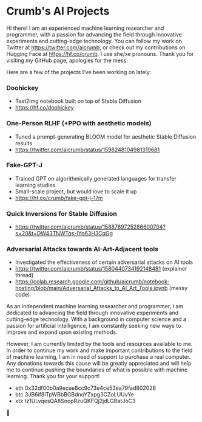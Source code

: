 # Crumb's AI Projects

Hi there! I am an experienced machine learning researcher and programmer, with a passion for advancing the field through innovative experiments and cutting-edge technology. You can follow my work on Twitter at https://twitter.com/aicrumb, or check out my contributions on Hugging Face at https://hf.co/crumb. I use she/xe pronouns. Thank you for visiting my GitHub page, apologies for the mess.

Here are a few of the projects I've been working on lately:
### Doohickey

- Text2img notebook built on top of Stable Diffusion
- https://hf.co/doohickey

### One-Person RLHF (+PPO with aesthetic models)

- Tuned a prompt-generating BLOOM model for aesthetic Stable Diffusion results
- https://twitter.com/aicrumb/status/1598248104981319681

### Fake-GPT-J

- Trained GPT on algorithmically generated languages for transfer learning studies
- Small-scale project, but would love to scale it up
- https://hf.co/crumb/fake-gpt-j-17m

### Quick Inversions for Stable Diffusion

- https://twitter.com/aicrumb/status/1588769725286600704?s=20&t=DW43TNWTqs-lYp63H3CqGg

### Adversarial Attacks towards AI-Art-Adjacent tools

- Investigated the effectiveness of certain adversarial attacks on AI tools
- https://twitter.com/aicrumb/status/1580440734192148481 (explainer thread)
- https://colab.research.google.com/github/aicrumb/notebook-hosting/blob/main/Adversarial_Attacks_to_AI_Art_Tools.ipynb (messy code)

As an independent machine learning researcher and programmer, I am dedicated to advancing the field through innovative experiments and cutting-edge technology. With a background in computer science and a passion for artificial intelligence, I am constantly seeking new ways to improve and expand upon existing methods.

However, I am currently limited by the tools and resources available to me. In order to continue my work and make important contributions to the field of machine learning, I am in need of support to purchase a real computer. Any donations towards this cause will be greatly appreciated and will help me to continue pushing the boundaries of what is possible with machine learning. Thank you for your support!

- eth 0x32df00b0a9ecee8cc9c73e4ce53ea79fad802028
- btc 3JB6if8iTpWBbBGBdnoYZxpg3CZoLUUvYe
- xtz tz1ULvqesQA8SnopRzuQKFQj2jdLGBatJoC3

🐸
